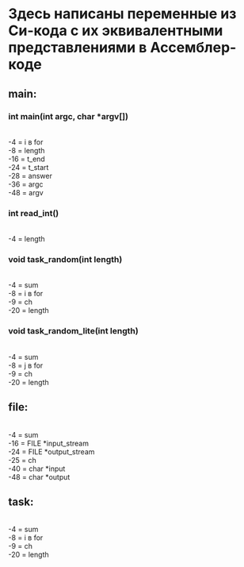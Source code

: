 # Здесь написаны переменные из Си-кода с их эквивалентными представлениями в Ассемблер-коде 

## __main__:
### int main(int argc, char *argv[])
<br> -4 = i в for 
<br> -8 = length
<br> -16 = t_end
<br> -24 = t_start
<br> -28 = answer
<br> -36 = argc
<br> -48 = argv

### int read_int()
<br> -4 = length


### void task_random(int length)
<br> -4 = sum
<br> -8 = i в for
<br> -9 = ch 
<br> -20 = length


### void task_random_lite(int length)
<br> -4 = sum
<br> -8 = j в for
<br> -9 = ch 
<br> -20 = length


## __file__:
<br> -4 = sum
<br> -16 = FILE *input_stream
<br> -24 = FILE *output_stream
<br> -25 = ch
<br> -40 = char *input
<br> -48 = char *output


## __task__:
<br> -4 = sum
<br> -8 = i в for
<br> -9 = ch 
<br> -20 = length
